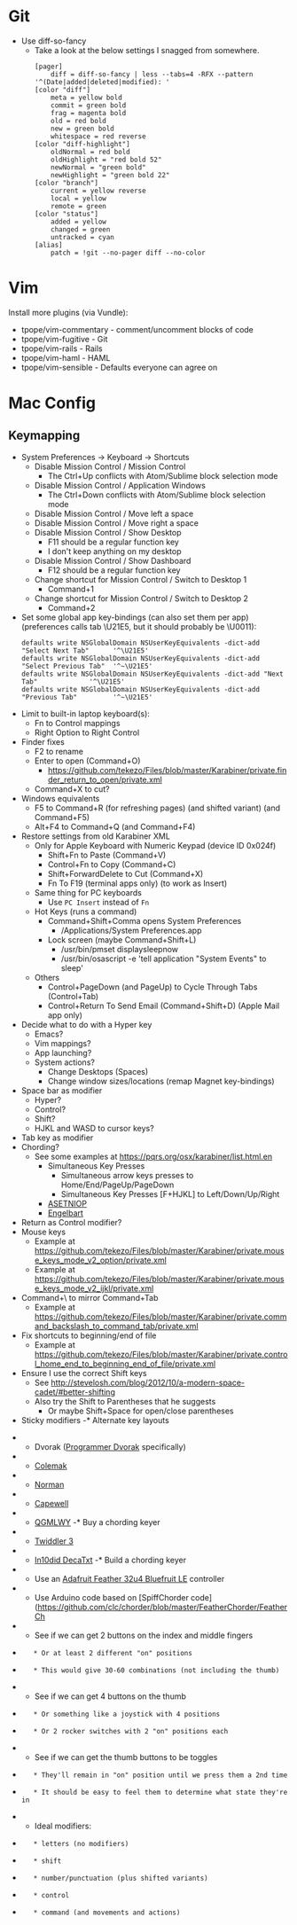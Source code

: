 Git
===

* Use diff-so-fancy
    * Take a look at the below settings I snagged from somewhere.
        ~~~
        [pager]
            diff = diff-so-fancy | less --tabs=4 -RFX --pattern '^(Date|added|deleted|modified): '
        [color "diff"]
            meta = yellow bold
            commit = green bold
            frag = magenta bold
            old = red bold
            new = green bold
            whitespace = red reverse
        [color "diff-highlight"]
            oldNormal = red bold
            oldHighlight = "red bold 52"
            newNormal = "green bold"
            newHighlight = "green bold 22"
        [color "branch"]
            current = yellow reverse
            local = yellow
            remote = green
        [color "status"]
            added = yellow
            changed = green
            untracked = cyan
        [alias]
            patch = !git --no-pager diff --no-color
        ~~~


Vim
===

Install more plugins (via Vundle):

* tpope/vim-commentary - comment/uncomment blocks of code
* tpope/vim-fugitive - Git
* tpope/vim-rails - Rails
* tpope/vim-haml - HAML
* tpope/vim-sensible - Defaults everyone can agree on



Mac Config
==========

Keymapping
----------

* System Preferences -> Keyboard -> Shortcuts
    * Disable Mission Control / Mission Control
        * The Ctrl+Up conflicts with Atom/Sublime block selection mode
    * Disable Mission Control / Application Windows
        * The Ctrl+Down conflicts with Atom/Sublime block selection mode
    * Disable Mission Control / Move left a space
    * Disable Mission Control / Move right a space
    * Disable Mission Control / Show Desktop
        * F11 should be a regular function key
        * I don't keep anything on my desktop
    * Disable Mission Control / Show Dashboard
        * F12 should be a regular function key
    * Change shortcut for Mission Control / Switch to Desktop 1
        * Command+1
    * Change shortcut for Mission Control / Switch to Desktop 2
        * Command+2
* Set some global app key-bindings (can also set them per app) (preferences calls tab \U21E5, but it should probably be \U0011):
    ~~~ shell
    defaults write NSGlobalDomain NSUserKeyEquivalents -dict-add "Select Next Tab"      '^\U21E5'
    defaults write NSGlobalDomain NSUserKeyEquivalents -dict-add "Select Previous Tab"  '^~\U21E5'
    defaults write NSGlobalDomain NSUserKeyEquivalents -dict-add "Next Tab"             '^\U21E5'
    defaults write NSGlobalDomain NSUserKeyEquivalents -dict-add "Previous Tab"         '^~\U21E5'
    ~~~
* Limit to built-in laptop keyboard(s):
    * Fn to Control mappings
    * Right Option to Right Control
* Finder fixes
    * F2 to rename
    * Enter to open (Command+O)
        * https://github.com/tekezo/Files/blob/master/Karabiner/private.finder_return_to_open/private.xml
    * Command+X to cut?
* Windows equivalents
    * F5 to Command+R (for refreshing pages) (and shifted variant) (and Command+F5)
    * Alt+F4 to Command+Q (and Command+F4)
* Restore settings from old Karabiner XML
    * Only for Apple Keyboard with Numeric Keypad (device ID 0x024f)
        * Shift+Fn to Paste (Command+V)
        * Control+Fn to Copy (Command+C)
        * Shift+ForwardDelete to Cut (Command+X)
        * Fn To F19 (terminal apps only) (to work as Insert)
    * Same thing for PC keyboards
        * Use `PC Insert` instead of `Fn`
    * Hot Keys (runs a command)
        * Command+Shift+Comma opens System Preferences
            * /Applications/System Preferences.app
        * Lock screen (maybe Command+Shift+L)
            * /usr/bin/pmset displaysleepnow
            * /usr/bin/osascript -e 'tell application "System Events" to sleep'
    * Others
        * Control+PageDown (and PageUp) to Cycle Through Tabs (Control+Tab)
        * Control+Return To Send Email (Command+Shift+D) (Apple Mail app only)
* Decide what to do with a Hyper key
    * Emacs?
    * Vim mappings?
    * App launching?
    * System actions?
        * Change Desktops (Spaces)
        * Change window sizes/locations (remap Magnet key-bindings)
* Space bar as modifier
    * Hyper?
    * Control?
    * Shift?
    * HJKL and WASD to cursor keys?
* Tab key as modifier
* Chording?
    * See some examples at https://pqrs.org/osx/karabiner/list.html.en
        * Simultaneous Key Presses
            * Simultaneous arrow keys presses to Home/End/PageUp/PageDown
            * Simultaneous Key Presses [F+HJKL] to Left/Down/Up/Right
        * [ASETNIOP](http://asetniop.com/)
        * [Engelbart](https://github.com/gabrielelana/engelbart/)
* Return as Control modifier?
* Mouse keys
    * Example at https://github.com/tekezo/Files/blob/master/Karabiner/private.mouse_keys_mode_v2_option/private.xml
    * Example at https://github.com/tekezo/Files/blob/master/Karabiner/private.mouse_keys_mode_v2_ijkl/private.xml
* Command+\ to mirror Command+Tab
    * Example at https://github.com/tekezo/Files/blob/master/Karabiner/private.command_backslash_to_command_tab/private.xml
* Fix shortcuts to beginning/end of file
    * Example at https://github.com/tekezo/Files/blob/master/Karabiner/private.control_home_end_to_beginning_end_of_file/private.xml
* Ensure I use the correct Shift keys
    * See http://stevelosh.com/blog/2012/10/a-modern-space-cadet/#better-shifting
    * Also try the Shift to Parentheses that he suggests
        * Or maybe Shift+Space for open/close parentheses
* Sticky modifiers
-* Alternate key layouts
-    * Dvorak ([Programmer Dvorak](http://www.kaufmann.no/roland/dvorak/) specifically)
-    * [Colemak](https://colemak.com/)
-    * [Norman](https://normanlayout.info/)
-    * [Capewell](http://www.michaelcapewell.com/projects/keyboard/layout_capewell.htm)
-    * [QGMLWY](http://mkweb.bcgsc.ca/carpalx/?full_optimization)
-* Buy a chording keyer
-    * [Twiddler 3](http://twiddler.tekgear.com/)
-    * [In10did DecaTxt](http://in10did.com/decatxt.html)
-* Build a chording keyer
-    * Use an [Adafruit Feather 32u4 Bluefruit LE](https://www.adafruit.com/product/3379) controller
-    * Use Arduino code based on [SpiffChorder code](https://github.com/clc/chorder/blob/master/FeatherChorder/FeatherCh
-    * See if we can get 2 buttons on the index and middle fingers
-        * Or at least 2 different "on" positions
-        * This would give 30-60 combinations (not including the thumb)
-    * See if we can get 4 buttons on the thumb
-        * Or something like a joystick with 4 positions
-        * Or 2 rocker switches with 2 "on" positions each
-    * See if we can get the thumb buttons to be toggles
-        * They'll remain in "on" position until we press them a 2nd time
-        * It should be easy to feel them to determine what state they're in
-    * Ideal modifiers:
-        * letters (no modifiers)
-        * shift
-        * number/punctuation (plus shifted variants)
-        * control
-        * command (and movements and actions)
